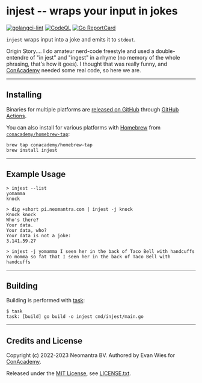 # injest -- wraps your input in jokes

[![golangci-lint](https://github.com/conacademy/injest/actions/workflows/golangci-lint.yml/badge.svg)](https://github.com/conacademy/injest/actions/workflows/golangci-lint.yml)
[![CodeQL](https://github.com/conacademy/injest/actions/workflows/codeql-analysis.yml/badge.svg)](https://github.com/conacademy/injest/actions/workflows/codeql-analysis.yml)
[![Go ReportCard](https://goreportcard.com/badge/conacademy/injest)](http://goreportcard.com/report/conacademy/injest)

`injest` wraps input into a joke and emits it to `stdout`.

Origin Story.... I do amateur nerd-code freestyle and used a double-entendre of "in jest" and "ingest" in a rhyme (no memory of the whole phrasing, that's how it goes).   I thought that was really funny, and [ConAcademy](https://github.conacademy) needed some real code, so here we are.

----

## Installing

Binaries for multiple platforms are [released on GitHub](https://github.com/conacademy/injest/releases) through [GitHub Actions](https://github.com/conacademy/injest/actions).

You can also install for various platforms with [Homebrew](https://brew.sh) from [`conacademy/homebrew-tap`](https://github.com/conacademy/homebrew-tap):

```
brew tap conacademy/homebrew-tap
brew install injest
```

----

## Example Usage

```
> injest --list
yomamma
knock

> dig +short pi.neomantra.com | injest -j knock
Knock knock
Who's there?
Your data.
Your data, who?
Your data is not a joke:
3.141.59.27

> injest -j yomamma I seen her in the back of Taco Bell with handcuffs
Yo momma so fat that I seen her in the back of Taco Bell with handcuffs
```

----

## Building

Building is performed with [task](https://taskfile.dev/):

```
$ task
task: [build] go build -o injest cmd/injest/main.go
```

----

## Credits and License

Copyright (c) 2022-2023 Neomantra BV.  Authored by Evan Wies for [ConAcademy](https://github.com/conacademy).

Released under the [MIT License](https://en.wikipedia.org/wiki/MIT_License), see [LICENSE.txt](./LICENSE.txt).
